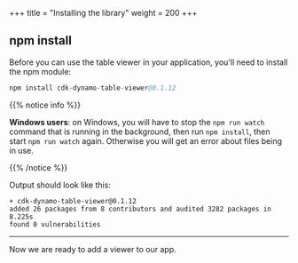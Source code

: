 +++
title = "Installing the library"
weight = 200
+++

## npm install

Before you can use the table viewer in your application, you'll need to install
the npm module:

```s
npm install cdk-dynamo-table-viewer@0.1.12
```

{{% notice info %}}

**Windows users**: on Windows, you will have to stop the `npm run watch` command
that is running in the background, then run `npm install`, then start
`npm run watch` again. Otherwise you will get an error about files being
in use.

{{% /notice %}}

Output should look like this:

```
+ cdk-dynamo-table-viewer@0.1.12
added 26 packages from 8 contributors and audited 3282 packages in 8.225s
found 0 vulnerabilities
```

----

Now we are ready to add a viewer to our app.
